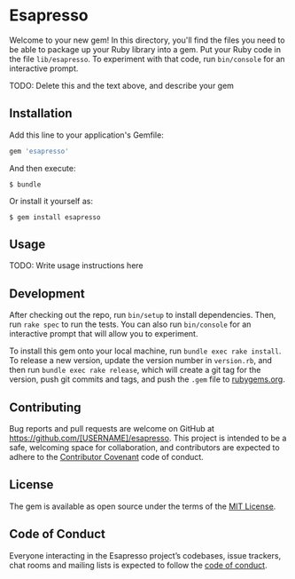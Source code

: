 # Esapresso

Welcome to your new gem! In this directory, you'll find the files you need to be able to package up your Ruby library into a gem. Put your Ruby code in the file `lib/esapresso`. To experiment with that code, run `bin/console` for an interactive prompt.

TODO: Delete this and the text above, and describe your gem

## Installation

Add this line to your application's Gemfile:

```ruby
gem 'esapresso'
```

And then execute:

    $ bundle

Or install it yourself as:

    $ gem install esapresso

## Usage

TODO: Write usage instructions here

## Development

After checking out the repo, run `bin/setup` to install dependencies. Then, run `rake spec` to run the tests. You can also run `bin/console` for an interactive prompt that will allow you to experiment.

To install this gem onto your local machine, run `bundle exec rake install`. To release a new version, update the version number in `version.rb`, and then run `bundle exec rake release`, which will create a git tag for the version, push git commits and tags, and push the `.gem` file to [rubygems.org](https://rubygems.org).

## Contributing

Bug reports and pull requests are welcome on GitHub at https://github.com/[USERNAME]/esapresso. This project is intended to be a safe, welcoming space for collaboration, and contributors are expected to adhere to the [Contributor Covenant](http://contributor-covenant.org) code of conduct.

## License

The gem is available as open source under the terms of the [MIT License](https://opensource.org/licenses/MIT).

## Code of Conduct

Everyone interacting in the Esapresso project’s codebases, issue trackers, chat rooms and mailing lists is expected to follow the [code of conduct](https://github.com/[USERNAME]/esapresso/blob/master/CODE_OF_CONDUCT.md).
